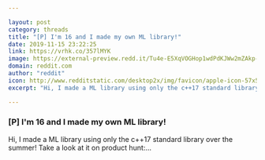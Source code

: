 ```yaml
---

layout: post
category: threads
title: "[P] I'm 16 and I made my own ML library!"
date: 2019-11-15 23:22:25
link: https://vrhk.co/357lMYK
image: https://external-preview.redd.it/Tu4e-E5XqVOGHop1wdPdKJWw2mZAkp-x02c2gtdktFs.jpg?width=500&height=208&auto=webp&s=083ec86129201395d5a2184e2374a90b3f2639f6
domain: reddit.com
author: "reddit"
icon: http://www.redditstatic.com/desktop2x/img/favicon/apple-icon-57x57.png
excerpt: "Hi, I made a ML library using only the c++17 standard library over the summer! Take a look at it on product hunt:..."

---
```


### [P] I'm 16 and I made my own ML library!

Hi, I made a ML library using only the c++17 standard library over the summer! Take a look at it on product hunt:...